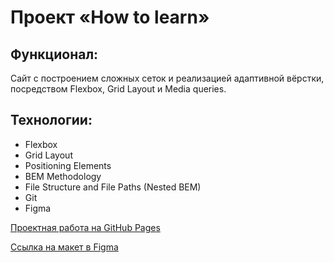 # Проект «How to learn»

## Функционал: 
Сайт с построением сложных сеток и реализацией 
адаптивной вёрстки, посредством Flexbox, Grid Layout и Media queries.

## Технологии: 
* Flexbox 
* Grid Layout 
* Positioning Elements 
* BEM Methodology 
* File Structure and File Paths (Nested BEM) 
* Git 
* Figma

[Проектная работа на GitHub Pages](https://kvadrat-1.github.io/russian-travel-master/)

[Ссылка на макет в Figma](https://www.figma.com/file/OyRWEjU6wBwRe1hapzQoLx/Sprint-3%3A-Russia-%2F-desktop-%2B-mobile?node-id=28503%3A0)
